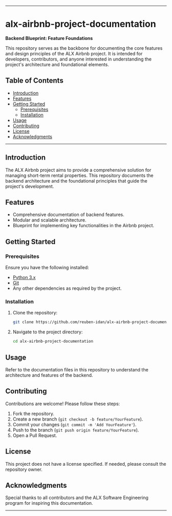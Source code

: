 

---

# alx-airbnb-project-documentation

**Backend Blueprint: Feature Foundations**

This repository serves as the backbone for documenting the core features and design principles of the ALX Airbnb project. It is intended for developers, contributors, and anyone interested in understanding the project's architecture and foundational elements.

## Table of Contents
- [Introduction](#introduction)
- [Features](#features)
- [Getting Started](#getting-started)
  - [Prerequisites](#prerequisites)
  - [Installation](#installation)
- [Usage](#usage)
- [Contributing](#contributing)
- [License](#license)
- [Acknowledgments](#acknowledgments)

---

## Introduction
The ALX Airbnb project aims to provide a comprehensive solution for managing short-term rental properties. This repository documents the backend architecture and the foundational principles that guide the project's development.

## Features
- Comprehensive documentation of backend features.
- Modular and scalable architecture.
- Blueprint for implementing key functionalities in the Airbnb project.

## Getting Started

### Prerequisites
Ensure you have the following installed:
- [Python 3.x](https://www.python.org/downloads/)
- [Git](https://git-scm.com/)
- Any other dependencies as required by the project.

### Installation
1. Clone the repository:
   ```bash
   git clone https://github.com/reuben-idan/alx-airbnb-project-documentation.git
   ```
2. Navigate to the project directory:
   ```bash
   cd alx-airbnb-project-documentation
   ```

## Usage
Refer to the documentation files in this repository to understand the architecture and features of the backend.

## Contributing
Contributions are welcome! Please follow these steps:
1. Fork the repository.
2. Create a new branch (`git checkout -b feature/YourFeature`).
3. Commit your changes (`git commit -m 'Add YourFeature'`).
4. Push to the branch (`git push origin feature/YourFeature`).
5. Open a Pull Request.

## License
This project does not have a license specified. If needed, please consult the repository owner.

## Acknowledgments
Special thanks to all contributors and the ALX Software Engineering program for inspiring this documentation.

---

